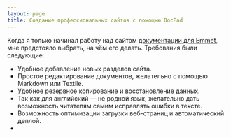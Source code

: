 ```yaml
---
layout: page
title: Создание профессиональных сайтов с помощью DocPad
---
```

Когда я только начинал работу над сайтом [документации для Emmet](http://docs.emmet.io), мне предстояло выбрать, на чём его делать. Требования были следующие:

* Удобное добавление новых разделов сайта.
* Простое редактирование документов, желательно с помощью Markdown или Textile.
* Удобное резервное копирование и восстановление данных.
* Так как для английский — не родной язык, желательно дать возможность читателям самим исправлять ошибки в тексте.
* Возможность оптимизации загрузки веб-страниц и автоматический деплой.
* 